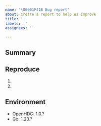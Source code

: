 ```yaml
---
name: "\U0001F41B Bug report"
about: Create a report to help us improve
title: ''
labels: ''
assignees: ''

---
```


## Summary

<!-- Offer a concise summary of the issue in the title above. -->

## Reproduce

<!-- Are you able to reproduce this bug? If so, could you please provide the steps to do so? -->

1.
2.

## Environment

<!-- Please provide relevant details about the environment where you experienced the bug.  -->
<!-- This will help us understand the issue better and resolve it faster. -->

- OpenHDC: 1.0.?
- Go: 1.23.?
